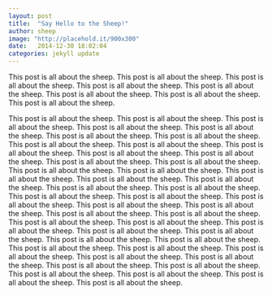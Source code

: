 ```yaml
---
layout: post
title:  "Say Hello to the Sheep!"
author: sheep
image: "http://placehold.it/900x300"
date:   2014-12-30 18:02:04
categories: jekyll update
---
```


This post is all about the sheep. This post is all about the sheep.
This post is all about the sheep. This post is all about the sheep.
This post is all about the sheep. This post is all about the sheep.
This post is all about the sheep. This post is all about the sheep.

This post is all about the sheep. This post is all about the sheep.
This post is all about the sheep. This post is all about the sheep.
This post is all about the sheep. This post is all about the sheep.
This post is all about the sheep. This post is all about the sheep.
This post is all about the sheep. This post is all about the sheep.
This post is all about the sheep. This post is all about the sheep.
This post is all about the sheep. This post is all about the sheep.
This post is all about the sheep. This post is all about the sheep.
This post is all about the sheep. This post is all about the sheep.
This post is all about the sheep. This post is all about the sheep.
This post is all about the sheep. This post is all about the sheep.
This post is all about the sheep. This post is all about the sheep.
This post is all about the sheep. This post is all about the sheep.
This post is all about the sheep. This post is all about the sheep.
This post is all about the sheep. This post is all about the sheep.
This post is all about the sheep. This post is all about the sheep.
This post is all about the sheep. This post is all about the sheep.
This post is all about the sheep. This post is all about the sheep.
This post is all about the sheep. This post is all about the sheep.
This post is all about the sheep. This post is all about the sheep.
This post is all about the sheep. This post is all about the sheep.
This post is all about the sheep. This post is all about the sheep.
This post is all about the sheep. This post is all about the sheep.
